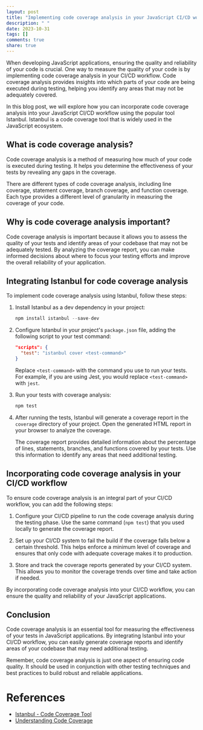 ```yaml
---
layout: post
title: "Implementing code coverage analysis in your JavaScript CI/CD workflow"
description: " "
date: 2023-10-31
tags: []
comments: true
share: true
---
```


When developing JavaScript applications, ensuring the quality and reliability of your code is crucial. One way to measure the quality of your code is by implementing code coverage analysis in your CI/CD workflow. Code coverage analysis provides insights into which parts of your code are being executed during testing, helping you identify any areas that may not be adequately covered.

In this blog post, we will explore how you can incorporate code coverage analysis into your JavaScript CI/CD workflow using the popular tool Istanbul. Istanbul is a code coverage tool that is widely used in the JavaScript ecosystem.

## What is code coverage analysis?

Code coverage analysis is a method of measuring how much of your code is executed during testing. It helps you determine the effectiveness of your tests by revealing any gaps in the coverage.

There are different types of code coverage analysis, including line coverage, statement coverage, branch coverage, and function coverage. Each type provides a different level of granularity in measuring the coverage of your code.

## Why is code coverage analysis important?

Code coverage analysis is important because it allows you to assess the quality of your tests and identify areas of your codebase that may not be adequately tested. By analyzing the coverage report, you can make informed decisions about where to focus your testing efforts and improve the overall reliability of your application.

## Integrating Istanbul for code coverage analysis

To implement code coverage analysis using Istanbul, follow these steps:

1. Install Istanbul as a dev dependency in your project:
   ```javascript
   npm install istanbul --save-dev
   ```

2. Configure Istanbul in your project's `package.json` file, adding the following script to your test command:
   ```json
   "scripts": {
     "test": "istanbul cover <test-command>"
   }
   ```

   Replace `<test-command>` with the command you use to run your tests. For example, if you are using Jest, you would replace `<test-command>` with `jest`.

3. Run your tests with coverage analysis:
   ```javascript
   npm test
   ```

4. After running the tests, Istanbul will generate a coverage report in the `coverage` directory of your project. Open the generated HTML report in your browser to analyze the coverage.

   The coverage report provides detailed information about the percentage of lines, statements, branches, and functions covered by your tests. Use this information to identify any areas that need additional testing.

## Incorporating code coverage analysis in your CI/CD workflow

To ensure code coverage analysis is an integral part of your CI/CD workflow, you can add the following steps:

1. Configure your CI/CD pipeline to run the code coverage analysis during the testing phase. Use the same command (`npm test`) that you used locally to generate the coverage report.

2. Set up your CI/CD system to fail the build if the coverage falls below a certain threshold. This helps enforce a minimum level of coverage and ensures that only code with adequate coverage makes it to production.

3. Store and track the coverage reports generated by your CI/CD system. This allows you to monitor the coverage trends over time and take action if needed.

By incorporating code coverage analysis into your CI/CD workflow, you can ensure the quality and reliability of your JavaScript applications.

## Conclusion

Code coverage analysis is an essential tool for measuring the effectiveness of your tests in JavaScript applications. By integrating Istanbul into your CI/CD workflow, you can easily generate coverage reports and identify areas of your codebase that may need additional testing.

Remember, code coverage analysis is just one aspect of ensuring code quality. It should be used in conjunction with other testing techniques and best practices to build robust and reliable applications.

# References

- [Istanbul - Code Coverage Tool](https://istanbul.js.org)
- [Understanding Code Coverage](https://www.cypress.io/blog/2022/03/29/understanding-code-coverage/)